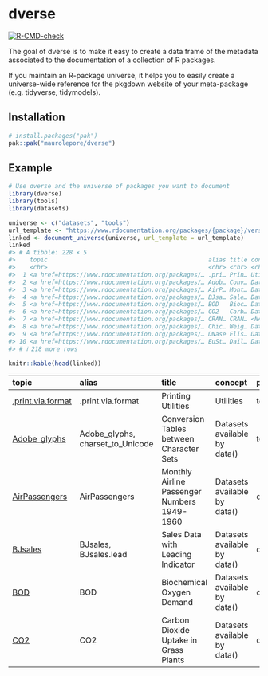 
<!-- README.md is generated from README.Rmd. Please edit that file -->

# dverse

<!-- badges: start -->

[![R-CMD-check](https://github.com/maurolepore/dverse/actions/workflows/R-CMD-check.yaml/badge.svg)](https://github.com/maurolepore/dverse/actions/workflows/R-CMD-check.yaml)
<!-- badges: end -->

The goal of dverse is to make it easy to create a data frame of the
metadata associated to the documentation of a collection of R packages.

If you maintain an R-package universe, it helps you to easily create a
universe-wide reference for the pkgdown website of your meta-package
(e.g. tidyverse, tidymodels).

## Installation

``` r
# install.packages("pak")
pak::pak("maurolepore/dverse")
```

## Example

``` r
# Use dverse and the universe of packages you want to document
library(dverse)
library(tools)
library(datasets)

universe <- c("datasets", "tools")
url_template <- "https://www.rdocumentation.org/packages/{package}/versions/3.6.2/topics/{topic}.html"
linked <- document_universe(universe, url_template = url_template)
linked
#> # A tibble: 228 × 5
#>    topic                                             alias title concept package
#>    <chr>                                             <chr> <chr> <chr>   <chr>  
#>  1 <a href=https://www.rdocumentation.org/packages/… .pri… Prin… Utilit… tools  
#>  2 <a href=https://www.rdocumentation.org/packages/… Adob… Conv… Datase… tools  
#>  3 <a href=https://www.rdocumentation.org/packages/… AirP… Mont… Datase… datase…
#>  4 <a href=https://www.rdocumentation.org/packages/… BJsa… Sale… Datase… datase…
#>  5 <a href=https://www.rdocumentation.org/packages/… BOD   Bioc… Datase… datase…
#>  6 <a href=https://www.rdocumentation.org/packages/… CO2   Carb… Datase… datase…
#>  7 <a href=https://www.rdocumentation.org/packages/… CRAN… CRAN… <NA>    tools  
#>  8 <a href=https://www.rdocumentation.org/packages/… Chic… Weig… Datase… datase…
#>  9 <a href=https://www.rdocumentation.org/packages/… DNase Elis… Datase… datase…
#> 10 <a href=https://www.rdocumentation.org/packages/… EuSt… Dail… Datase… datase…
#> # ℹ 218 more rows

knitr::kable(head(linked))
```

| topic | alias | title | concept | package |
|:---|:---|:---|:---|:---|
| <a href=https://www.rdocumentation.org/packages/tools/versions/3.6.2/topics/.print.via.format.html>.print.via.format</a> | .print.via.format | Printing Utilities | Utilities | tools |
| <a href=https://www.rdocumentation.org/packages/tools/versions/3.6.2/topics/Adobe_glyphs.html>Adobe_glyphs</a> | Adobe_glyphs, charset_to_Unicode | Conversion Tables between Character Sets | Datasets available by data() | tools |
| <a href=https://www.rdocumentation.org/packages/datasets/versions/3.6.2/topics/AirPassengers.html>AirPassengers</a> | AirPassengers | Monthly Airline Passenger Numbers 1949-1960 | Datasets available by data() | datasets |
| <a href=https://www.rdocumentation.org/packages/datasets/versions/3.6.2/topics/BJsales.html>BJsales</a> | BJsales, BJsales.lead | Sales Data with Leading Indicator | Datasets available by data() | datasets |
| <a href=https://www.rdocumentation.org/packages/datasets/versions/3.6.2/topics/BOD.html>BOD</a> | BOD | Biochemical Oxygen Demand | Datasets available by data() | datasets |
| <a href=https://www.rdocumentation.org/packages/datasets/versions/3.6.2/topics/CO2.html>CO2</a> | CO2 | Carbon Dioxide Uptake in Grass Plants | Datasets available by data() | datasets |
